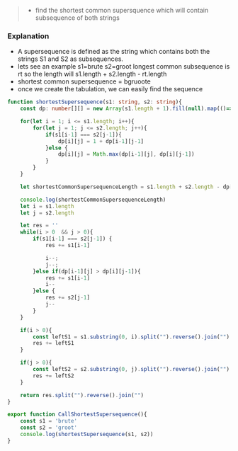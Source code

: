 > - find the shortest common supersquence which will contain subsequence of both strings

### Explanation
- A supersequence is defined as the string which contains both the strings S1 and S2 as subsequences.
- lets see an example s1=brute s2=groot longest common subsequence is rt so the length will s1.length + s2.length - rt.length
- shortest common supersequence = bgruoote
- once we create the tabulation, we can easily find the sequence

```ts
function shortestSupersequence(s1: string, s2: string){
    const dp: number[][] = new Array(s1.length + 1).fill(null).map(()=> new Array(s2.length + 1).fill(0))

    for(let i = 1; i <= s1.length; i++){
        for(let j = 1; j <= s2.length; j++){
            if(s1[i-1] === s2[j-1]){
                dp[i][j] = 1 + dp[i-1][j-1]
            }else {
                dp[i][j] = Math.max(dp[i-1][j], dp[i][j-1])
            }
        }
    }

    let shortestCommonSupersequenceLength = s1.length + s2.length - dp[s1.length][s2.length]

    console.log(shortestCommonSupersequenceLength)
    let i = s1.length
    let j = s2.length

    let res = ''
    while(i > 0  && j > 0){
        if(s1[i-1] === s2[j-1]) {
            res += s1[i-1]

            i--;
            j--;
        }else if(dp[i-1][j] > dp[i][j-1]){
            res += s1[i-1]
            i--
        }else {
            res += s2[j-1]
            j--
        }
    }

    if(i > 0){
        const leftS1 = s1.substring(0, i).split("").reverse().join("")
        res += leftS1
    }

    if(j > 0){
        const leftS2 = s2.substring(0, j).split("").reverse().join("")
        res += leftS2
    }

    return res.split("").reverse().join("")
}

export function CallShortestSupersequence(){
    const s1 = 'brute'
    const s2 = 'groot'
    console.log(shortestSupersequence(s1, s2))
}

```
